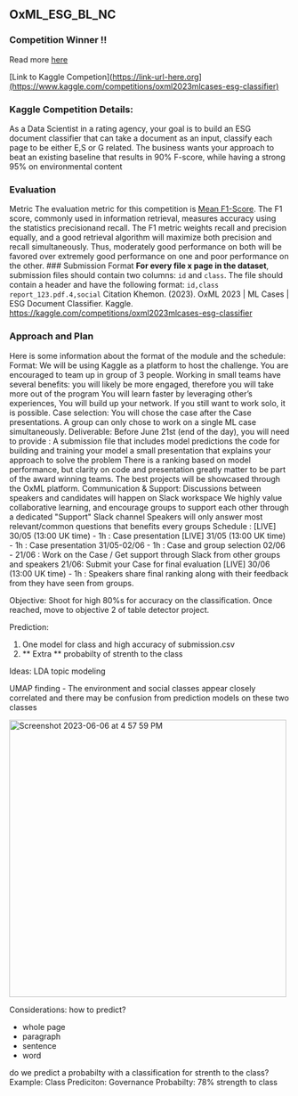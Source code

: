 ## OxML_ESG_BL_NC

### Competition Winner !! ## 
Read more [here](./ESG_Case_winner.pdf)

[Link to Kaggle Competion](https://link-url-here.org](https://www.kaggle.com/competitions/oxml2023mlcases-esg-classifier)


### Kaggle Competition Details:
As a Data Scientist in a rating agency, your goal is to build an ESG document classifier that can take a document as an input, classify each page to be either E,S or G related. The business wants your approach to beat an existing baseline that results in 90% F-score, while having a strong 95% on environmental content

### Evaluation
Metric The evaluation metric for this competition is [Mean F1-Score](https://en.wikipedia.org/wiki/F-score). The F1 score, commonly used in information retrieval, measures accuracy using the statistics precisionand recall. The F1 metric weights recall and precision equally, and a good retrieval algorithm will maximize both precision and recall simultaneously. Thus, moderately good performance on both will be favored over extremely good performance on one and poor performance on the other. ### Submission Format **For every file x page in the dataset**, submission files should contain two columns: `id` and `class`. The file should contain a header and have the following format: ``` id,class report_123.pdf.4,social ```
Citation
Khemon. (2023). OxML 2023 | ML Cases | ESG Document Classifier. Kaggle. https://kaggle.com/competitions/oxml2023mlcases-esg-classifier


### Approach and Plan
Here is some information about the format of the module and the schedule:
Format:
We will be using Kaggle as a platform to host the challenge. You are encouraged to team up in group of 3 people. Working in small teams have several benefits:
you will likely be more engaged, therefore you will take more out of the program
You will learn faster by leveraging other’s experiences,
You will build up your network.
If you still want to work solo, it is possible.
Case selection: You will chose the case after the Case presentations. A group can only chose to work on a single ML case simultaneously.
Deliverable:
Before June 21st (end of the day), you will need to provide :
A submission file that includes model predictions
the code for building and training your model
a small presentation that explains your approach to solve the problem
There is a ranking based on model performance, but clarity on code and presentation greatly matter to be part of the award winning teams. The best projects will be showcased through the OxML platform.
Communication & Support:
Discussions between speakers and candidates will happen on Slack workspace
We highly value collaborative learning, and encourage groups to support each other through a dedicated "Support" Slack channel
Speakers will only answer most relevant/common questions that benefits every groups
Schedule :
[LIVE] 30/05 (13:00 UK time) - 1h : Case presentation
[LIVE] 31/05 (13:00 UK time) - 1h : Case presentation
31/05-02/06 - 1h : Case and group selection
02/06 - 21/06 : Work on the Case / Get support through Slack from other groups and speakers
21/06: Submit your Case for final evaluation
[LIVE] 30/06 (13:00 UK time) - 1h : Speakers share final ranking along with their feedback from they have seen from groups.



Objective: 
Shoot for high 80%s for accuracy on the classification. Once reached, move to objective 2 of table detector project. 

Prediction: 
1. One model for class and high accuracy of submission.csv 
2. ** Extra ** probabilty of strenth to the class 

Ideas: 
LDA topic modeling 

UMAP finding - 
The environment and social classes appear closely correlated and there may be confusion from prediction models on these two classes 

<img width="498" alt="Screenshot 2023-06-06 at 4 57 59 PM" src="https://github.com/Blodgic/OxML_ESG_BL_NC/assets/7229755/c845ee02-5dd2-44a0-99b7-b7b3956ebc0f">


Considerations: 
how to predict? 
- whole page
- paragraph 
- sentence 
- word

do we predict a probabilty with a classification for strenth to the class? 
Example: Class Prediciton: Governance Probabilty: 78% strength to class
